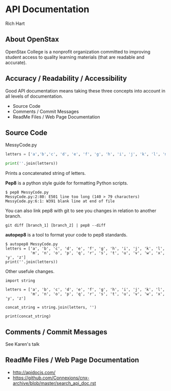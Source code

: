 # API Documentation
Rich Hart

## About OpenStax

OpenStax College is a nonprofit organization committed to improving student access to quality learning materials (that are readable and accurate).

## Accuracy / Readability / Accessibility

Good API documentation means taking these three concepts into account in all levels of documentation. 
* Source Code
* Comments / Commit Messages
* ReadMe Files / Web Page Documentation

## Source Code

MessyCode.py

```python
letters = ['a','b','c', 'd', 'e', 'f', 'g', 'h', 'i', 'j', 'k', 'l', 'm', 'n', 'o', 'p', 'q', 'r', 's', 't', 'u', 'v', 'w', 'x', 'y', 'z']

print(''.join(letters))
```

Prints a concatenated string of letters.

__Pep8__ is a python style guide for formatting Python scripts.

```
$ pep8 MessyCode.py
MessyCode.py:2:80: E501 line too long (140 > 79 characters)
MessyCode.py:6:1: W391 blank line at end of file
```

You can also link pep8 with git to see you changes in relation to another branch.

```
git diff [branch_1] [branch_2] | pep8 --diff
```

__autopep8__ is a tool to format your code to pep8 standards. 

```
$ autopep8 MessyCode.py
letters = ['a', 'b', 'c', 'd', 'e', 'f', 'g', 'h', 'i', 'j', 'k', 'l',
           'm', 'n', 'o', 'p', 'q', 'r', 's', 't', 'u', 'v', 'w', 'x', 'y', 'z']
print(''.join(letters))
```

Other usefule changes.
```
import string

letters = ['a', 'b', 'c', 'd', 'e', 'f', 'g', 'h', 'i', 'j', 'k', 'l',
           'm', 'n', 'o', 'p', 'q', 'r', 's', 't', 'u', 'v', 'w', 'x', 'y', 'z']

concat_string = string.join(letters, '')

print(concat_string)
```
## Comments / Commit Messages

See Karen's talk

## ReadMe Files / Web Page Documentation

* http://apidocjs.com/
* https://github.com/Connexions/cnx-archive/blob/master/search_api_doc.rst


